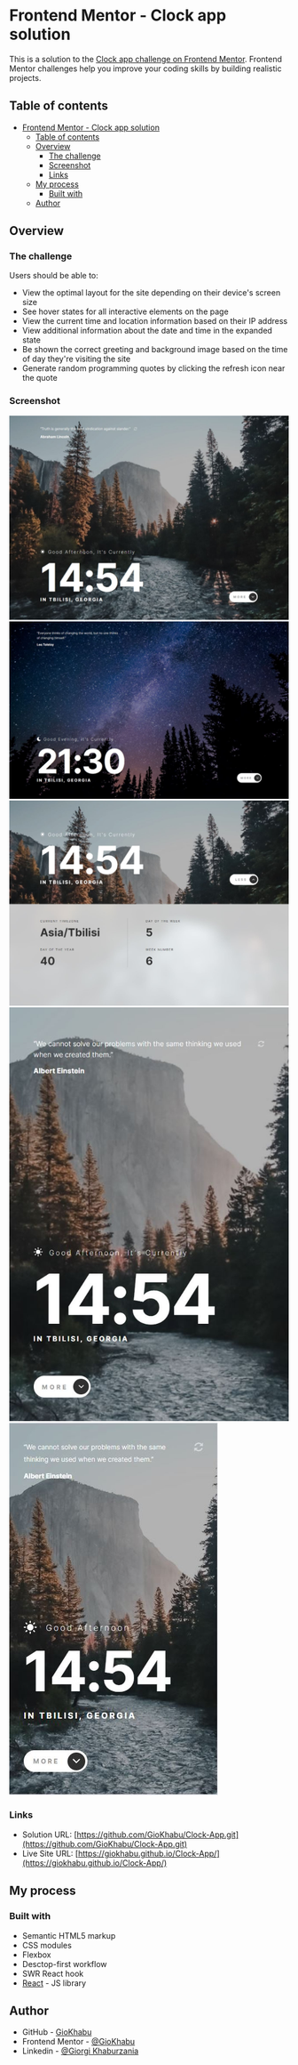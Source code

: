 # Frontend Mentor - Clock app solution

This is a solution to the [Clock app challenge on Frontend Mentor](https://www.frontendmentor.io/challenges/clock-app-LMFaxFwrM). Frontend Mentor challenges help you improve your coding skills by building realistic projects. 

## Table of contents

- [Frontend Mentor - Clock app solution](#frontend-mentor---clock-app-solution)
  - [Table of contents](#table-of-contents)
  - [Overview](#overview)
    - [The challenge](#the-challenge)
    - [Screenshot](#screenshot)
    - [Links](#links)
  - [My process](#my-process)
    - [Built with](#built-with)
  - [Author](#author)

## Overview

### The challenge

Users should be able to:

- View the optimal layout for the site depending on their device's screen size
- See hover states for all interactive elements on the page
- View the current time and location information based on their IP address
- View additional information about the date and time in the expanded state
- Be shown the correct greeting and background image based on the time of day they're visiting the site
- Generate random programming quotes by clicking the refresh icon near the quote

### Screenshot

![](./src/assets/Screen_Desctop.JPG)
![](./src/assets/Screen_Desctop_night.JPG)
![](./src/assets/Screen_Desctop_more.JPG)
![](./src/assets/Screen_Tablet.JPG)
![](./src/assets/Screen_Mobile.JPG)

### Links

- Solution URL: [https://github.com/GioKhabu/Clock-App.git](https://github.com/GioKhabu/Clock-App.git)
- Live Site URL: [https://giokhabu.github.io/Clock-App/](https://giokhabu.github.io/Clock-App/)

## My process

### Built with

- Semantic HTML5 markup
- CSS modules
- Flexbox
- Desctop-first workflow
- SWR React hook
- [React](https://reactjs.org/) - JS library


## Author

- GitHub - [GioKhabu](https://github.com/GioKhabu)
- Frontend Mentor - [@GioKhabu](https://www.frontendmentor.io/profile/GioKhabu)
- Linkedin - [@Giorgi Khaburzania](https://www.linkedin.com/in/giorgi-khaburzania-92010272/)